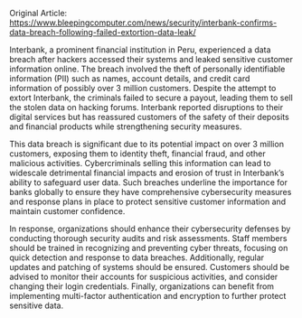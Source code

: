 Original Article: https://www.bleepingcomputer.com/news/security/interbank-confirms-data-breach-following-failed-extortion-data-leak/

Interbank, a prominent financial institution in Peru, experienced a data breach after hackers accessed their systems and leaked sensitive customer information online. The breach involved the theft of personally identifiable information (PII) such as names, account details, and credit card information of possibly over 3 million customers. Despite the attempt to extort Interbank, the criminals failed to secure a payout, leading them to sell the stolen data on hacking forums. Interbank reported disruptions to their digital services but has reassured customers of the safety of their deposits and financial products while strengthening security measures.

This data breach is significant due to its potential impact on over 3 million customers, exposing them to identity theft, financial fraud, and other malicious activities. Cybercriminals selling this information can lead to widescale detrimental financial impacts and erosion of trust in Interbank’s ability to safeguard user data. Such breaches underline the importance for banks globally to ensure they have comprehensive cybersecurity measures and response plans in place to protect sensitive customer information and maintain customer confidence.

In response, organizations should enhance their cybersecurity defenses by conducting thorough security audits and risk assessments. Staff members should be trained in recognizing and preventing cyber threats, focusing on quick detection and response to data breaches. Additionally, regular updates and patching of systems should be ensured. Customers should be advised to monitor their accounts for suspicious activities, and consider changing their login credentials. Finally, organizations can benefit from implementing multi-factor authentication and encryption to further protect sensitive data.